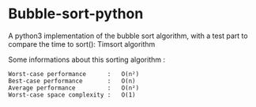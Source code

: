 # Bubble-sort-python

A python3 implementation of the bubble sort algorithm, with a test part to compare the time to sort(): Timsort algorithm

Some informations about this sorting algorithm :

```
Worst-case performance	    :   O(n²)
Best-case performance       :   O(n)
Average performance         :   O(n²)
Worst-case space complexity :   O(1)
```